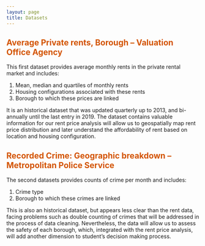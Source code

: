 ```yaml
---
layout: page
title: Datasets
---
```

## <span style="color: #D35400 ;">Average Private rents, Borough – Valuation Office Agency</span>

This first dataset provides average monthly rents in the private rental market and includes:

1. Mean, median and quartiles of monthly rents
2. Housing configurations associated with these rents
3. Borough to which these prices are linked

It is an historical dataset that was updated quarterly up to 2013, and bi-annually until the last entry in 2019. The dataset contains valuable information for our rent price analysis will allow us to geospatially map rent price distribution and later understand the affordability of rent based on location and housing configuration.

## <span style="color: #D35400 ;">Recorded Crime: Geographic breakdown – Metropolitan Police Service</span>
The second datasets provides counts of crime per month and includes:

1. Crime type
2. Borough to which these crimes are linked

This is also an historical dataset, but appears less clear than the rent data, facing problems such as double counting of crimes that will be addressed in the process of data cleaning. Nevertheless, the data will allow us to assess the safety of each borough, which, integrated with the rent price analysis, will add another dimension to student’s decision making process.

